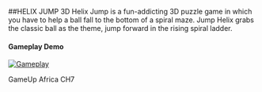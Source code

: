 ##HELIX JUMP 3D
Helix Jump is a fun-addicting 3D puzzle game  in which you have to help a ball fall to the bottom of a spiral maze. Jump Helix grabs the classic ball as the theme, jump forward in the rising spiral ladder.

#### Gameplay Demo
[![Gameplay](https://user-images.githubusercontent.com/43764423/196242095-2d69c433-25b0-4816-b8d5-a9c4a5471e04.png)](https://drive.google.com/file/d/1MGnDBiAPBUSfk0wM_hgt1bOk1g0ibOnP/view?usp=sharing)

 GameUp Africa CH7
